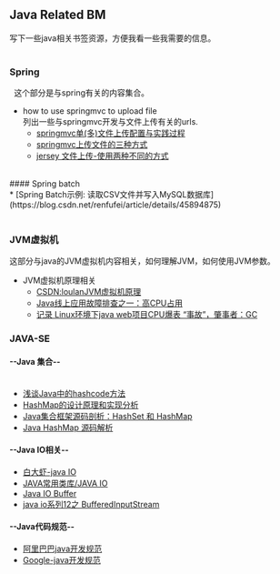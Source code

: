 ## Java Related BM <br>
  写下一些java相关书签资源，方便我看一些我需要的信息。<br>
<br>
### Spring<br>
   这个部分是与spring有关的内容集合。
<br>
  * how to use springmvc to upload file <br>
  列出一些与springmvc开发与文件上传有关的urls.<br>
    * [springmvc单(多)文件上传配置与实践过程](http://www.360doc.com/content/14/0726/17/2562177_397241353.shtml)<br>
    * [springmvc上传文件的三种方式](http://www.cnblogs.com/fjsnail/p/3491033.html)<br>
    * [jersey 文件上传-使用两种不同的方式](http://blog.csdn.net/wk313753744/article/details/46235895)
<br>
#### Spring batch<br>
* [Spring Batch示例: 读取CSV文件并写入MySQL数据库](https://blog.csdn.net/renfufei/article/details/45894875)<br>

<br>

### JVM虚拟机<br>
这部分与java的JVM虚拟机内容相关，如何理解JVM，如何使用JVM参数。
  * JVM虚拟机原理相关<br>
    * [CSDN:loulanJVM虚拟机原理](http://blog.csdn.net/u010349169/article/category/2620885)<br>
    * [Java线上应用故障排查之一：高CPU占用](http://blog.csdn.net/blade2001/article/details/9065985)<br>
    * [记录 Linux环境下java web项目CPU爆表 “事故”，肇事者：GC](http://www.th7.cn/Program/java/201606/884819.shtml)

### JAVA-SE<br>
#### --Java 集合-- <br><br>
  * [浅谈Java中的hashcode方法](http://www.cnblogs.com/dolphin0520/p/3681042.html)<br>
  * [HashMap的设计原理和实现分析](http://blog.csdn.net/luanlouis/article/details/41576373)<br>
  * [Java集合框架源码剖析：HashSet 和 HashMap](https://wenku.baidu.com/view/ea6fbb9aed3a87c24028915f804d2b160b4e86d3.html)<br>
  * [Java HashMap 源码解析](https://segmentfault.com/a/1190000003704860)<br>
  
#### --Java IO相关--<br>
  * [白大虾-java IO](http://www.cnblogs.com/baixl/p/4170599.html)<br>
  * [JAVA常用类库/JAVA IO](http://www.cnblogs.com/lcw/p/3540969.html)<br>
  * [Java IO Buffer](http://www.th7.cn/Program/java/201610/992751.shtml) <br>
  * [java io系列12之 BufferedInputStream](http://www.cnblogs.com/skywang12345/p/io_12.html)<br>   

#### --Java代码规范--<br>
  * [阿里巴巴java开发规范](http://pan.baidu.com/s/1dEFfXrb)<br>
  * [Google-java开发规范](https://google.github.io/styleguide/javaguide.html)<br>
